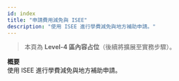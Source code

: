 ```yaml
---
id: index
title: "申請費用減免與 ISEE"
description: "使用 ISEE 進行學費減免與地方補助申請。"
---
```


> 本頁為 **Level-4 區內容占位**（後續將擴展至實務步驟）。

**概要**  
使用 ISEE 進行學費減免與地方補助申請。
